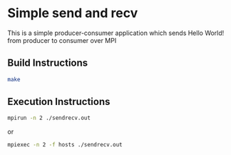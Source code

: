 # Simple send and recv
This is a simple producer-consumer application which sends Hello World! from producer to consumer over MPI

## Build Instructions
```bash
make
```

## Execution Instructions
```bash
mpirun -n 2 ./sendrecv.out
```
or
```bash
mpiexec -n 2 -f hosts ./sendrecv.out
```
